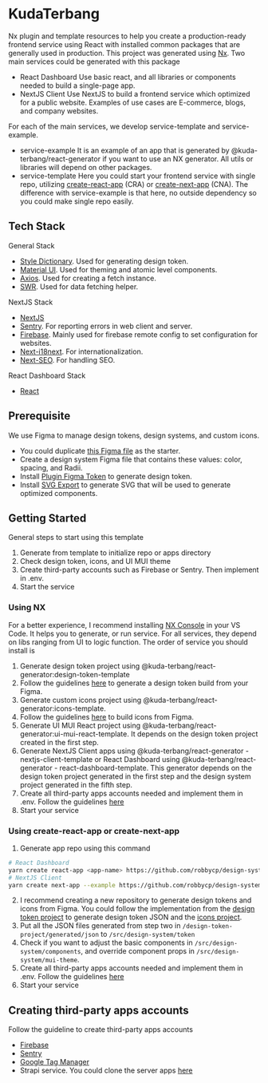 # KudaTerbang

Nx plugin and template resources to help you create a production-ready frontend service using React with installed common packages that are generally used in production. This project was generated using [Nx](https://nx.dev).
Two main services could be generated with this package

- React Dashboard
  Use basic react, and all libraries or components needed to build a single-page app.
- NextJS Client
  Use NextJS to build a frontend service which optimized for a public website. Examples of use cases are E-commerce, blogs, and company websites.

For each of the main services, we develop service-template and service-example.

- service-example
  It is an example of an app that is generated by @kuda-terbang/react-generator if you want to use an NX generator. All utils or libraries will depend on other packages.
- service-template
  Here you could start your frontend service with single repo, utilizing [create-react-app](https://create-react-app.dev/) (CRA) or [create-next-app](https://nextjs.org/docs/api-reference/create-next-app) (CNA). The difference with service-example is that here, no outside dependency so you could make single repo easily.

## Tech Stack

General Stack

- [Style Dictionary](https://github.com/amzn/style-dictionary). Used for generating design token.
- [Material UI](https://mui.com/material-ui/getting-started/overview/). Used for theming and atomic level components.
- [Axios](https://github.com/axios/axios). Used for creating a fetch instance.
- [SWR](https://swr.vercel.app/). Used for data fetching helper.

NextJS Stack

- [NextJS](https://nextjs.org/docs)
- [Sentry](https://docs.sentry.io/platforms/javascript/guides/nextjs/). For reporting errors in web client and server.
- [Firebase](https://firebase.google.com/docs/web). Mainly used for firebase remote config to set configuration for websites.
- [Next-i18next](https://github.com/i18next/next-i18next). For internationalization.
- [Next-SEO](https://github.com/garmeeh/next-seo). For handling SEO.

React Dashboard Stack

- [React](https://reactjs.org/docs/getting-started.html)

## Prerequisite

We use Figma to manage design tokens, design systems, and custom icons.

- You could duplicate [this Figma file](https://www.figma.com/file/Og24COnVDRmaJuijpSZS3x/Design-System?node-id=0%3A1) as the starter.
- Create a design system Figma file that contains these values: color, spacing, and Radii.
- Install [Plugin Figma Token](https://www.figma.com/community/file/867870823554195454/Figma-tokens) to generate design token.
- Install [SVG Export](https://www.figma.com/community/plugin/814345141907543603/SVG-Export) to generate SVG that will be used to generate optimized components.

## Getting Started

General steps to start using this template

1. Generate from template to initialize repo or apps directory
2. Check design token, icons, and UI MUI theme
3. Create third-party accounts such as Firebase or Sentry. Then implement in .env.
4. Start the service

### Using NX

For a better experience, I recommend installing [NX Console](https://marketplace.visualstudio.com/items?itemName=nrwl.angular-console) in your VS Code. It helps you to generate, or run service. For all services, they depend on libs ranging from UI to logic function. The order of service you should install is

1. Generate design token project using @kuda-terbang/react-generator:design-token-template
2. Follow the guidelines [here](/libs/design-token-example/README.md) to generate a design token build from your Figma.
3. Generate custom icons project using @kuda-terbang/react-generator:icons-template.
4. Follow the guidelines [here](/libs/icons-example/README.md) to build icons from Figma.
5. Generate UI MUI React project using @kuda-terbang/react-generator:ui-mui-react-template. It depends on the design token project created in the first step.
6. Generate NextJS Client apps using @kuda-terbang/react-generator - nextjs-client-template or React Dashboard using @kuda-terbang/react-generator - react-dashboard-template. This generator depends on the design token project generated in the first step and the design system project generated in the fifth step.
7. Create all third-party apps accounts needed and implement them in .env. Follow the guidelines [here](#creating-third-party-apps-accounts)
8. Start your service

### Using create-react-app or create-next-app

1. Generate app repo using this command

```bash
# React Dashboard
yarn create react-app <app-name> https://github.com/robbycp/design-system-template/tree/main/apps/react-dashboard-template
# NextJS Client
yarn create next-app --example https://github.com/robbycp/design-system-template/tree/main/apps/nextjs-client-template
```

2. I recommend creating a new repository to generate design tokens and icons from Figma. You could follow the implementation from the [design token project](/libs/design-token-example) to generate design token JSON and the [icons project](/libs/icons-example).
3. Put all the JSON files generated from step two in `/design-token-project/generated/json` to `/src/design-system/token`
4. Check if you want to adjust the basic components in `/src/design-system/components`, and override component props in `/src/design-system/mui-theme`.
5. Create all third-party apps accounts needed and implement them in .env. Follow the guidelines [here](#creating-third-party-apps-accounts)
6. Start your service

## Creating third-party apps accounts

Follow the guideline to create third-party apps accounts

- [Firebase](https://firebase.google.com/docs/web/setup#create-firebase-project-and-app)
- [Sentry](https://docs.sentry.io/platforms/javascript/guides/nextjs/)
- [Google Tag Manager](https://support.google.com/tagmanager/answer/6103696)
- Strapi service. You could clone the server apps [here](/apps/strapi-template)
